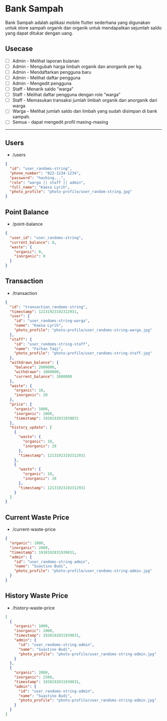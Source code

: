 # Bank Sampah

Bank Sampah adalah aplikasi mobile flutter sederhana yang digunakan untuk store sampah organik dan organik untuk mendapatkan sejumlah saldo yang dapat ditukar dengan uang.

## Usecase

- [ ] Admin - Melihat laporan bulanan
- [ ] Admin - Mengubah harga limbah organik dan anorganik per kg.
- [ ] Admin - Mendaftarkan pengguna baru
- [ ] Admin - Melihat daftar pengguna
- [ ] Admin - Mengedit pengguna
- [ ] Staff - Menarik saldo “warga”
- [ ] Staff - Melihat daftar pengguna dengan role “warga”
- [ ] Staff - Memasukan transaksi jumlah limbah organik dan anorganik dari warga
- [ ] Warga - Melihat jumlah saldo dan limbah yang sudah disimpan di bank sampah.
- [ ] Semua - dapat mengedit profil masing-masing

---

## Users

- /users

```json
{
  "id": "user_randoms-string",
  "phone_number": "822-1234-1234",
  "password": "hashing...",
  "role": "warga || staff || admin",
  "full_name": "Kaesa Lyrih",
  "photo_profile": "photo-profile/user_random-string.jpg"
}
```

## Point Balance

- /point-balance

```json
{
  "user_id": "user_randoms-string",
  "current_balance": 0,
  "waste": {
    "organic": 0,
    "inorganic": 0
  }
}
```

## Transaction

- /transaction

```json
{
  "id": "transaction_randoms-string",
  "timestamp": 12131923192312931,
  "user": {
    "id": "user_randoms-string-warga",
    "name": "Kaesa Lyrih",
    "photo_profile": "photo-profile/user_randoms-string-warga.jpg"
  },
  "staff": {
    "id": "user_randoms-string-staff",
    "name": "Farhan Taqi",
    "photo_profile": "photo-profile/user_randoms-string-staff.jpg"
  },
  "withdrawn_balance": {
    "balance": 2000000,
    "withdrawn": 1000000,
    "current_balance": 1000000
  },
  "waste": {
    "organic": 10,
    "inorganic": 20
  },
  "price": {
    "organic": 1000,
    "inorganic": 2000,
    "timestamp": 1938192831939831
  },
  "history_update": [
    {
      "waste": {
        "organic": 10,
        "inorganic": 20
      },
      "timestamp": 12131923192312931
    },
    {
      "waste": {
        "organic": 10,
        "inorganic": 20
      },
      "timestamp": 12131923192312931
    }
  ]
}
```

## Current Waste Price

- /current-waste-price

```json
{
  "organic": 1000,
  "inorganic": 2000,
  "timestamp": 1938192831939831,
  "admin": {
    "id": "user_randoms-string-admin",
    "name": "Suastino Budi",
    "photo_profile": "photo-profile/user_randoms-string-admin.jpg"
  }
}
```

## History Waste Price

- /history-waste-price

```json
[
  {
    "organic": 1000,
    "inorganic": 2000,
    "timestamp": 1938192831939831,
    "admin": {
      "id": "user_randoms-string-admin",
      "name": "Suastino Budi",
      "photo_profile": "photo-profile/user_randoms-string-admin.jpg"
    }
  },
  {
    "organic": 2000,
    "inorganic": 2500,
    "timestamp": 1938192831939831,
    "admin": {
      "id": "user_randoms-string-admin",
      "name": "Suastino Budi",
      "photo_profile": "photo-profile/user_randoms-string-admin.jpg"
    }
  }
]
```
